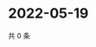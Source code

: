 # 2022-05-19

共 0 条

<!-- BEGIN WEIBO -->
<!-- 最后更新时间 Thu May 19 2022 15:07:13 GMT+0800 (China Standard Time) -->

<!-- END WEIBO -->
